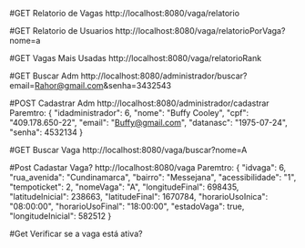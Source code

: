 #GET Relatorio de Vagas
http://localhost:8080/vaga/relatorio

#GET Relatorio de Usuarios
http://localhost:8080/vaga/relatorioPorVaga?nome=a

#GET Vagas Mais Usadas
http://localhost:8080/vaga/relatorioRank

#GET Buscar Adm
http://localhost:8080/administrador/buscar?email=Rahor@gmail.com&senha=3432543

#POST Cadastrar Adm
http://localhost:8080/administrador/cadastrar
Paremtro:
{
    "idadministrador": 6,
    "nome": "Buffy Cooley",
    "cpf": "409.178.650-22",
    "email": "Buffy@gmail.com",
    "datanasc": "1975-07-24",
    "senha": 4532134
  }

#GET Buscar Vaga
http://localhost:8080/vaga/buscar?nome=A

#Post Cadastar Vaga?
http://localhost:8080/vaga
Paremtro:
{
    "idvaga": 6,
    "rua_avenida": "Cundinamarca",
    "bairro": "Messejana",
    "acessibilidade": "1",
    "tempoticket": 2,
    "nomeVaga": "A",
    "longitudeFinal": 698435,
    "latitudeInicial": 238663,
    "latitudeFinal": 1670784,
    "horarioUsoInica": "08:00:00",
    "horarioUsoFinal": "18:00:00",
    "estadoVaga": true,
    "longitudeInicial": 582512
  }

#Get Verificar se a vaga está ativa?